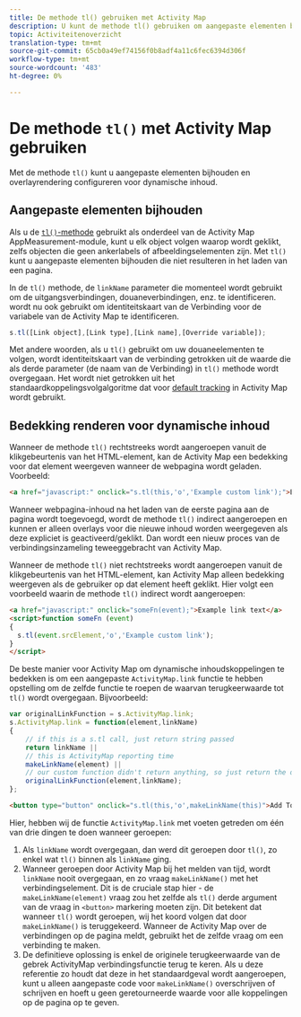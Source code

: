 ```yaml
---
title: De methode tl() gebruiken met Activity Map
description: U kunt de methode tl() gebruiken om aangepaste elementen bij te houden en om overlayrendering voor dynamische inhoud te configureren.
topic: Activiteitenoverzicht
translation-type: tm+mt
source-git-commit: 65cb0a49ef74156f0b8adf4a11c6fec6394d306f
workflow-type: tm+mt
source-wordcount: '483'
ht-degree: 0%

---
```



# De methode `tl()` met Activity Map gebruiken

Met de methode `tl()` kunt u aangepaste elementen bijhouden en overlayrendering configureren voor dynamische inhoud.

## Aangepaste elementen bijhouden

Als u de [`tl()`-methode](/help/implement/vars/functions/tl-method.md) gebruikt als onderdeel van de Activity Map AppMeasurement-module, kunt u elk object volgen waarop wordt geklikt, zelfs objecten die geen ankerlabels of afbeeldingselementen zijn. Met `tl()` kunt u aangepaste elementen bijhouden die niet resulteren in het laden van een pagina.

In de `tl()` methode, de `linkName` parameter die momenteel wordt gebruikt om de uitgangsverbindingen, douaneverbindingen, enz. te identificeren. wordt nu ook gebruikt om identiteitskaart van de Verbinding voor de variabele van de Activity Map te identificeren.

```js
s.tl([Link object],[Link type],[Link name],[Override variable]);
```

Met andere woorden, als u `tl()` gebruikt om uw douaneelementen te volgen, wordt identiteitskaart van de verbinding getrokken uit de waarde die als derde parameter (de naam van de Verbinding) in `tl()` methode wordt overgegaan. Het wordt niet getrokken uit het standaardkoppelingsvolgalgoritme dat voor [default tracking](activitymap-link-tracking-methodology.md) in Activity Map wordt gebruikt.

## Bedekking renderen voor dynamische inhoud

Wanneer de methode `tl()` rechtstreeks wordt aangeroepen vanuit de klikgebeurtenis van het HTML-element, kan de Activity Map een bedekking voor dat element weergeven wanneer de webpagina wordt geladen. Voorbeeld:

```html
<a href="javascript:" onclick="s.tl(this,'o','Example custom link');">Example link text</a>
```

Wanneer webpagina-inhoud na het laden van de eerste pagina aan de pagina wordt toegevoegd, wordt de methode `tl()` indirect aangeroepen en kunnen er alleen overlays voor die nieuwe inhoud worden weergegeven als deze expliciet is geactiveerd/geklikt. Dan wordt een nieuw proces van de verbindingsinzameling teweeggebracht van Activity Map.

Wanneer de methode `tl()` niet rechtstreeks wordt aangeroepen vanuit de klikgebeurtenis van het HTML-element, kan Activity Map alleen bedekking weergeven als de gebruiker op dat element heeft geklikt. Hier volgt een voorbeeld waarin de methode `tl()` indirect wordt aangeroepen:

```html
<a href="javascript:" onclick="someFn(event);">Example link text</a>
<script>function someFn (event)
{
  s.tl(event.srcElement,'o','Example custom link');
}
</script>
```

De beste manier voor Activity Map om dynamische inhoudskoppelingen te bedekken is om een aangepaste `ActivityMap.link` functie te hebben opstelling om de zelfde functie te roepen de waarvan terugkeerwaarde tot `tl()` wordt overgegaan. Bijvoorbeeld:

```js
var originalLinkFunction = s.ActivityMap.link;
s.ActivityMap.link = function(element,linkName)
{
    // if this is a s.tl call, just return string passed
    return linkName ||      
    // this is ActivityMap reporting time
    makeLinkName(element) ||
    // our custom function didn't return anything, so just return the default ActivityMap Link
    originalLinkFunction(element,linkName);
};
```

```html
<button type="button" onclick="s.tl(this,'o',makeLinkName(this)">Add To Cart</button>
```

Hier, hebben wij de functie `ActivityMap.link` met voeten getreden om één van drie dingen te doen wanneer geroepen:

1. Als `linkName` wordt overgegaan, dan werd dit geroepen door `tl()`, zo enkel wat `tl()` binnen als `linkName` ging.
2. Wanneer geroepen door Activity Map bij het melden van tijd, wordt `linkName` nooit overgegaan, en zo vraag `makeLinkName()` met het verbindingselement. Dit is de cruciale stap hier - de `makeLinkName(element)` vraag zou het zelfde als `tl()` derde argument van de vraag in `<button>` markering moeten zijn. Dit betekent dat wanneer `tl()` wordt geroepen, wij het koord volgen dat door `makeLinkName()` is teruggekeerd. Wanneer de Activity Map over de verbindingen op de pagina meldt, gebruikt het de zelfde vraag om een verbinding te maken.
3. De definitieve oplossing is enkel de originele terugkeerwaarde van de gebrek ActivityMap verbindingsfunctie terug te keren. Als u deze referentie zo houdt dat deze in het standaardgeval wordt aangeroepen, kunt u alleen aangepaste code voor `makeLinkName()` overschrijven of schrijven en hoeft u geen geretourneerde waarde voor alle koppelingen op de pagina op te geven.
